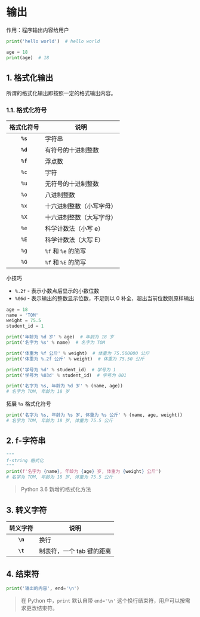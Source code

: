# 输出

作用：程序输出内容给用户

```py
print('hello world')  # hello world

age = 18
print(age)  # 18
```

## 1. 格式化输出

所谓的格式化输出即按照一定的格式输出内容。

### 1.1. 格式化符号

| 格式化符号 | 说明                     |
| :--------: | ------------------------ |
|  **`%s`**  | 字符串                   |
|  **`%d`**  | 有符号的十进制整数       |
|  **`%f`**  | 浮点数                   |
|    `%c`    | 字符                     |
|    `%u`    | 无符号的十进制整数       |
|    `%o`    | 八进制整数               |
|    `%x`    | 十六进制整数（小写字母） |
|    `%X`    | 十六进制整数（大写字母） |
|    `%e`    | 科学计数法（小写 e）     |
|    `%E`    | 科学计数法（大写 E）     |
|    `%g`    | `%f` 和 `%e` 的简写      |
|    `%G`    | `%f` 和 `%E` 的简写      |

小技巧

- `%.2f` - 表示小数点后显示的小数位数
- `%06d` - 表示输出的整数显示位数，不足则以 0 补全，超出当前位数则原样输出

```py
age = 18
name = 'TOM'
weight = 75.5
student_id = 1

print('年龄为 %d 岁' % age)  # 年龄为 18 岁
print('名字为 %s' % name)  # 名字为 TOM

print('体重为 %f 公斤' % weight)  # 体重为 75.500000 公斤
print('体重为 %.2f 公斤' % weight)  # 体重为 75.50 公斤

print('学号为 %d' % student_id)  # 学号为 1
print('学号为 %03d' % student_id)  # 学号为 001

print('名字为 %s, 年龄为 %d 岁' % (name, age))
# 名字为 TOM, 年龄为 18 岁
```

拓展 `%s` 格式化符号

```py
print('名字为 %s, 年龄为 %s 岁, 体重为 %s 公斤' % (name, age, weight))
# 名字为 TOM, 年龄为 18 岁, 体重为 75.5 公斤
```

## 2. f-字符串

```py
"""
f-string 格式化
"""
print(f'名字为 {name}, 年龄为 {age} 岁, 体重为 {weight} 公斤')
# 名字为 TOM, 年龄为 18 岁, 体重为 75.5 公斤
```

> Python 3.6 新增的格式化方法

## 3. 转义字符

| 转义字符 | 说明                      |
| :------: | ------------------------- |
| **`\n`** | 换行                      |
| **`\t`** | 制表符，一个 tab 键的距离 |

## 4. 结束符

```py
print('输出的内容', end='\n')
```

> 在 Python 中，`print` 默认自带 `end='\n'` 这个换行结束符，用户可以按需求更改结束符。
